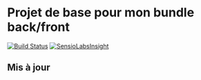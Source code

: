 Projet de base pour mon bundle back/front
=========================================

[![Build Status](https://travis-ci.org/llaull/symfonyProjets.svg?branch=master)](https://travis-ci.org/llaull/symfonyProjets)
[![SensioLabsInsight](https://insight.sensiolabs.com/projects/ee961943-42e5-45d3-93ab-d0e6d4606bd3/big.png)](https://insight.sensiolabs.com/projects/ee961943-42e5-45d3-93ab-d0e6d4606bd3)


Mis à jour
----------

